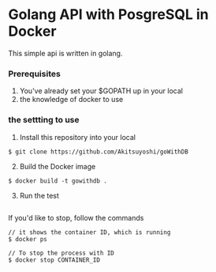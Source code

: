 # Golang API with PosgreSQL in Docker

This simple api is written in golang.

### Prerequisites
1. You've already set your $GOPATH up in your local
2. the knowledge of docker to use


### the settting to use

1. Install this repository into your local

 `$ git clone https://github.com/Akitsuyoshi/goWithDB`

2. Build the Docker image

 `$ docker build -t gowithdb .`

3. Run the test

 ```
 
 ```




If you'd like to stop, follow the commands
```
// it shows the container ID, which is running
$ docker ps

// To stop the process with ID
$ docker stop CONTAINER_ID
```
